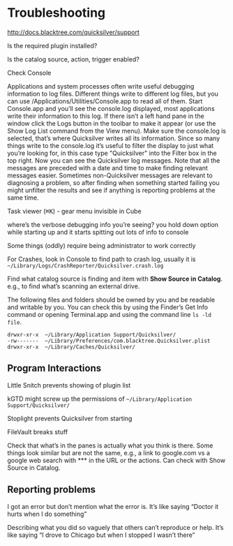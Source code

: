 # Troubleshooting

http://docs.blacktree.com/quicksilver/support

Is the required plugin installed?

Is the catalog source, action, trigger enabled?

Check Console

Applications and system processes often write useful debugging information to log files. Different things write to different log files, but you can use /Applications/Utilities/Console.app to read all of them. Start Console.app and you’ll see the console.log displayed, most applications write their information to this log. If there isn’t a left hand pane in the window click the Logs button in the toolbar to make it appear (or use the Show Log List command from the View menu). Make sure the console.log is selected, that’s where Quicksilver writes all its information. Since so many things write to the console.log it’s useful to filter the display to just what you’re looking for, in this case type "Quicksilver" into the Filter box in the top right. Now you can see the Quicksilver log messages. Note that all the messages are preceded with a date and time to make finding relevant messages easier. Sometimes non-Quicksilver messages are relevant to diagnosing a problem, so after finding when something started failing you might unfilter the results and see if anything is reporting problems at the same time.



Task viewer (<kbd>⌘</kbd><kbd>K</kbd>) - gear menu invisible in Cube

where’s the verbose debugging info you’re seeing? you hold down option while starting up and it starts spitting out lots of info to console

Some things (oddly) require being administrator to work correctly

For Crashes, look in Console to find path to crash log, usually it is `~/Library/Logs/CrashReporter/Quicksilver.crash.log`

Find what catalog source is finding and item with **Show Source in Catalog**. e.g., to find what’s scanning an external drive.

The following files and folders should be owned by you and be readable and writable by you. You can check this by using the Finder’s Get Info command or opening Terminal.app and using the command line `ls -ld file`.

    drwxr-xr-x	~/Library/Application Support/Quicksilver/
    -rw-------	~/Library/Preferences/com.blacktree.Quicksilver.plist
    drwxr-xr-x	~/Library/Caches/Quicksilver/


## Program Interactions

Little Snitch prevents showing of plugin list 

kGTD might screw up the permissions of `~/Library/Application Support/Quicksilver/`

Stoplight prevents Quicksilver from starting

FileVault breaks stuff

Check that what’s in the panes is actually what you think is there. Some things look similar but are not the same, e.g., a link to google.com vs a google web search with *** in the URL or the actions. Can check with Show Source in Catalog.

## Reporting problems

I got an error but don’t mention what the error is. It’s like saying “Doctor it hurts when I do something”

Describing what you did so vaguely that others can’t reproduce or help. It’s like saying “I drove to Chicago but when I stopped I wasn’t there”
